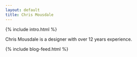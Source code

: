 ```yaml
---
layout: default
title: Chris Mousdale
---
```


{% include intro.html %}

Chris Mousdale is a designer with over 12 years experience.

{% include blog-feed.html %}